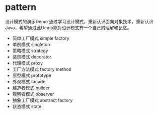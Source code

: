 # pattern
设计模式的演示Demo
 通过学习设计模式，重新认识面向对象技术，重新认识Java，希望通过此Demo能对设计模式有一个自己的理解和记忆。

- 简单工厂模式 simple factory
- 单例模式 singleton
- 策略模式 strategy
- 装饰模式 decorator
- 代理模式 proxy
- 工厂方法模式 factory method
- 原型模式 prototype
- 外观模式  facade
- 建造者模式  builder
- 观察者模式  observer
- 抽象工厂模式 abstract factory
- 状态模式 state